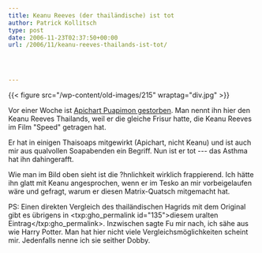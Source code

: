 ```yaml
---
title: Keanu Reeves (der thailändische) ist tot
author: Patrick Kollitsch
type: post
date: 2006-11-23T02:37:50+00:00
url: /2006/11/keanu-reeves-thailands-ist-tot/




---
```

{{< figure src="/wp-content/old-images/215" wraptag="div.jpg" >}}

Vor einer Woche ist [Apichart Puapimon gestorben][1]. Man nennt ihn hier den Keanu Reeves Thailands, weil er die gleiche Frisur hatte, die Keanu Reeves im Film "Speed" getragen hat. 

Er hat in einigen Thaisoaps mitgewirkt (Apichart, nicht Keanu) und ist auch mir aus qualvollen Soapabenden ein Begriff. Nun ist er tot --- das Asthma hat ihn dahingerafft.

Wie man im Bild oben sieht ist die ?hnlichkeit wirklich frappierend. Ich hätte ihn glatt mit Keanu angesprochen, wenn er im Tesko an mir vorbeigelaufen wäre und gefragt, warum er diesen Matrix-Quatsch mitgemacht hat. 

PS: Einen direkten Vergleich des thailändischen Hagrids mit dem Original gibt es übrigens in <txp:gho_permalink id="135">diesem uralten Eintrag</txp:gho_permalink>. Inzwischen sagte Fu mir nach, ich sähe aus wie Harry Potter. Man hat hier nicht viele Vergleichsmöglichkeiten scheint mir. Jedenfalls nenne ich sie seither Dobby.

 [1]: http://www.nationmultimedia.com/2006/11/17/national/national_30019210.php
